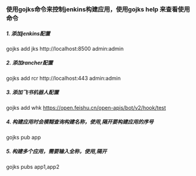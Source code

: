 ### 使用gojks命令来控制jenkins构建应用，使用gojks help 来查看使用命令

##### 1. 添加jenkins配置
gojks add jks http://localhost:8500 admin:admin
##### 2. 添加rancher配置
gojks add rcr http://localhost:443 admin:admin
##### 3. 添加飞书机器人配置
gojks add whk https://open.feishu.cn/open-apis/bot/v2/hook/test
##### 4. 构建应用时会模糊查询构建名称，使用,隔开要构建应用的序号
gojks pub app
##### 5. 构建多个应用，需要输入全称，使用,隔开
gojks pubs app1,app2

